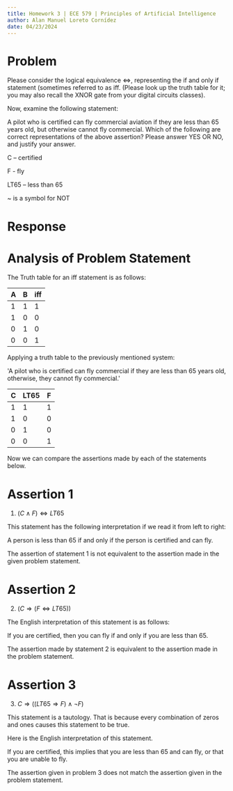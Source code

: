```yaml
---
title: Homework 3 | ECE 579 | Principles of Artificial Intelligence
author: Alan Manuel Loreto Cornídez
date: 04/23/2024
---
```


# Problem

Please consider the logical equivalence $\Leftrightarrow$, representing the if
and only if statement (sometimes referred to as iff. (Please look up the truth
table for it; you may also recall the XNOR gate from your digital circuits
classes).

Now, examine the following statement:

A pilot who is certified can fly commercial aviation if they are less than 65
years old, but otherwise cannot fly commercial. Which of the following are
correct representations of the above assertion? Please answer YES OR NO, and
justify your answer.

C – certified

F - fly

LT65 – less than 65

~ is a symbol for NOT

# Response

# Analysis of Problem Statement

The Truth table for an iff statement is as follows:

| A   | B   | iff |
| --- | --- | --- |
| 1   | 1   | 1   |
| 1   | 0   | 0   |
| 0   | 1   | 0   |
| 0   | 0   | 1   |

Applying a truth table to the previously mentioned system:

'A pilot who is certified can fly commercial if they are less than 65 years old,
otherwise, they cannot fly commercial.'

| C   | LT65 | F   |
| --- | ---- | --- |
| 1   | 1    | 1   |
| 1   | 0    | 0   |
| 0   | 1    | 0   |
| 0   | 0    | 1   |

Now we can compare the assertions made by each of the statements below.

# Assertion 1

1. $(C \wedge F) \Leftrightarrow LT65$

This statement has the following interpretation if we read it from left to
right:

A person is less than 65 if and only if the person is certified and can fly.

The assertion of statement 1 is not equivalent to the assertion made in the
given problem statement.

# Assertion 2

2. $(C \Rightarrow (F \Leftrightarrow LT65))$

The English interpretation of this statement is as follows:

If you are certified, then you can fly if and only if you are less than 65.

The assertion made by statement 2 is equivalent to the assertion made in the
problem statement.

# Assertion 3

3. $C \Rightarrow ((LT65 \Rightarrow F) \wedge \neg F)$

This statement is a tautology. That is because every combination of zeros and
ones causes this statement to be true.

Here is the English interpretation of this statement.

If you are certified, this implies that you are less than 65 and can fly, or
that you are unable to fly.

The assertion given in problem 3 does not match the assertion given in the
problem statement.
